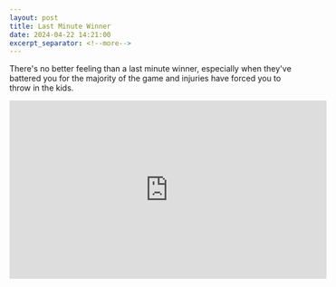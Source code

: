 ```yaml
---
layout: post
title: Last Minute Winner
date: 2024-04-22 14:21:00
excerpt_separator: <!--more-->
---
```

There's no better feeling than a last minute winner, especially when they've battered you for the majority of the game and injuries have forced you to throw in the kids.

<iframe width="560" height="315" src="https://www.youtube.com/embed/-MYk6WkHNjw?si=dNLIbUFUAz5XvWfV" title="YouTube video player" frameborder="0" allow="accelerometer; autoplay; clipboard-write; encrypted-media; gyroscope; picture-in-picture; web-share" referrerpolicy="strict-origin-when-cross-origin" allowfullscreen width="100%" ></iframe>